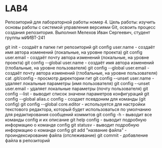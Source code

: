# LAB4
Репозиторий для лабораторной работы номер 4. Цель работы: изучить основы работы с системой управления версиями Git, освоить процесс создания репозитория. Выполнил Мелехов Иван Сергеевич, студент группы мИИВТ-241

git init - создаёт в папке гит репозиторий
git config user.name - создаёт имя автора изменений (локальные, на уровне проекта)
git config user.email - создаёт почту автора изменений (локальные, на уровне проекта)
git config --global user.name - создаёт имя автора изменений (глобальные, на уровне пользователя)
git config --global user.email - создаёт почту автора изменений (глобальные, на уровне пользователя)
cat .git/config - просмотр директории гит
git config --unset user.name - удаляет локальные параметры (имя пользователя)
git config --unset user.email - удаляет локальные параметры (почту пользователя)
git config --list - выводит список значени параметров конфигураций
git config --global alias.c config - создает псевдоним для команды (git config)
git config --global core.editor - используется для настройки текстового редактора, который будет использоваться по умолчанию для редактирования сообщений коммитов
git config -h - выводит все команды config и их описание
git help config - выводит подробную информацию о команде config
git statusv - выводит подробную информацию о команде config
git add "название файла" - проиндексирование файла (отслеживание)
git commit - добавление файла в репозиторий